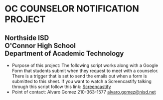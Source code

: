 # OC COUNSELOR NOTIFICATION PROJECT
## Northside ISD<br/>O'Connor High School<br/>Department of Academic Technology
- Purpose of this project: The following script works along with a Google Form that students submit when they request to meet with a counselor. There is a trigger that is set to send the emails out when a form is submitted to this sheet. If you want to watch a Screencastify talking through this script follow this link: [Screencastify](https://app.screencastify.com/v3/watch/ue27Z389KgH2KnefoM0r)
- Point of contact: Alvaro Gomez 210-363-1577 [alvaro.gomez\@nisd.net](mailto:alvaro.gomez@nisd.net?subject=oc-counselor-notification-project)